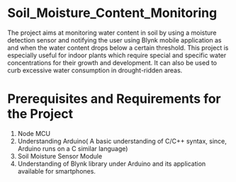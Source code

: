 # Soil_Moisture_Content_Monitoring
The project aims at monitoring water content in soil by using a moisture detection sensor and notifying the user using Blynk mobile application as and when the water content drops below a certain threshold. This project is especially useful for indoor plants which require special and specific water concentrations for their growth and development. It can also be used to curb excessive water consumption in drought-ridden areas.

# Prerequisites and Requirements for the Project
1. Node MCU
2. Understanding Arduino( A basic understanding of C/C++ syntax, since, Arduino runs on a C similar language)
3. Soil Moisture Sensor Module
4. Understanding of Blynk library under Arduino and its application available for smartphones.
